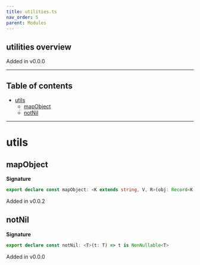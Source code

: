 ```yaml
---
title: utilities.ts
nav_order: 5
parent: Modules
---
```


## utilities overview

Added in v0.0.0

---

<h2 class="text-delta">Table of contents</h2>

- [utils](#utils)
  - [mapObject](#mapobject)
  - [notNil](#notnil)

---

# utils

## mapObject

**Signature**

```ts
export declare const mapObject: <K extends string, V, R>(obj: Record<K, V>, fn: (value: V, key: K) => R) => Record<K, R>
```

Added in v0.0.2

## notNil

**Signature**

```ts
export declare const notNil: <T>(t: T) => t is NonNullable<T>
```

Added in v0.0.0
